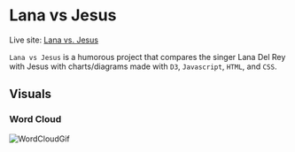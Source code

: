 # Lana vs Jesus

Live site: [Lana vs. Jesus](https://joshuachoi0508.github.io/Lana-vs-Jesus/)

`Lana vs Jesus` is a humorous project that compares the singer Lana Del Rey with Jesus with charts/diagrams made with `D3`, `Javascript`, `HTML`, and `CSS`.

## Visuals
### Word Cloud
![WordCloudGif](./readme/text_analysis.gif)